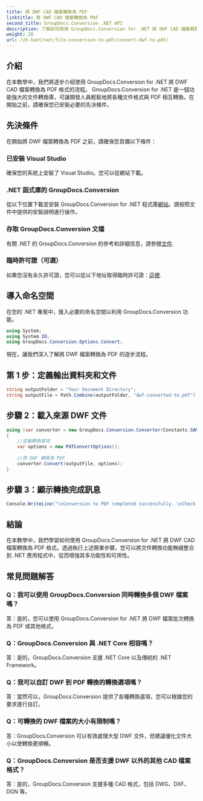 ```yaml
---
title: 將 DWF CAD 檔案轉換為 PDF
linktitle: 將 DWF CAD 檔案轉換為 PDF
second_title: GroupDocs.Conversion .NET API
description: 了解如何使用 GroupDocs.Conversion for .NET 將 DWF CAD 檔案輕鬆轉換為 PDF。請按照我們的步驟整合到您的 .NET 應用程式中。
weight: 28
url: /zh-hant/net/file-conversion-to-pdf/convert-dwf-to-pdf/
---
```

## 介紹
在本教學中，我們將逐步介紹使用 GroupDocs.Conversion for .NET 將 DWF CAD 檔案轉換為 PDF 格式的流程。 GroupDocs.Conversion for .NET 是一個功能強大的文件轉換庫，可讓開發人員輕鬆地將各種文件格式與 PDF 相互轉換。在開始之前，請確保您已安裝必要的先決條件。
## 先決條件
在開始將 DWF 檔案轉換為 PDF 之前，請確保您具備以下條件：
### 已安裝 Visual Studio
確保您的系統上安裝了 Visual Studio。您可以從網站下載。
### .NET 函式庫的 GroupDocs.Conversion
從以下位置下載並安裝 GroupDocs.Conversion for .NET 程式庫[網站](https://releases.groupdocs.com/conversion/net/)。請按照文件中提供的安裝說明進行操作。
### 存取 GroupDocs.Conversion 文檔
有關 .NET 的 GroupDocs.Conversion 的參考和詳細信息，請參閱[文件](https://tutorials.groupdocs.com/conversion/net/).
### 臨時許可證（可選）
如果您沒有永久許可證，您可以從以下地址取得臨時許可證：[這裡](https://purchase.groupdocs.com/temporary-license/).

## 導入命名空間
在您的 .NET 專案中，匯入必要的命名空間以利用 GroupDocs.Conversion 功能。

```csharp
using System;
using System.IO;
using GroupDocs.Conversion.Options.Convert;
```

現在，讓我們深入了解將 DWF 檔案轉換為 PDF 的逐步流程。
## 第 1 步：定義輸出資料夾和文件
```csharp
string outputFolder = "Your Document Directory";
string outputFile = Path.Combine(outputFolder, "dwf-converted-to.pdf");
```
## 步驟 2：載入來源 DWF 文件
```csharp
using (var converter = new GroupDocs.Conversion.Converter(Constants.SAMPLE_DWF))
{
    //定義轉換選項
    var options = new PdfConvertOptions();
    
    //將 DWF 轉換為 PDF
    converter.Convert(outputFile, options);
}
```
## 步驟 3：顯示轉換完成訊息
```csharp
Console.WriteLine("\nConversion to PDF completed successfully. \nCheck output in {0}", outputFolder);
```

## 結論
在本教學中，我們學習如何使用 GroupDocs.Conversion for .NET 將 DWF CAD 檔案轉換為 PDF 格式。透過執行上述簡單步驟，您可以將文件轉換功能無縫整合到 .NET 應用程式中，從而增強其多功能性和可用性。
## 常見問題解答
### Q：我可以使用 GroupDocs.Conversion 同時轉換多個 DWF 檔案嗎？
答：是的，您可以使用 GroupDocs.Conversion for .NET 將 DWF 檔案批次轉換為 PDF 或其他格式。
### Q：GroupDocs.Conversion 與 .NET Core 相容嗎？
答：是的，GroupDocs.Conversion 支援 .NET Core 以及傳統的 .NET Framework。
### Q：我可以自訂 DWF 到 PDF 轉換的轉換選項嗎？
答：當然可以，GroupDocs.Conversion 提供了各種轉換選項，您可以根據您的要求進行自訂。
### Q：可轉換的 DWF 檔案的大小有限制嗎？
答：GroupDocs.Conversion 可以有效處理大型 DWF 文件，但建議優化文件大小以使轉換更順暢。
### Q：GroupDocs.Conversion 是否支援 DWF 以外的其他 CAD 檔案格式？
答：是的，GroupDocs.Conversion 支援多種 CAD 格式，包括 DWG、DXF、DGN 等。
